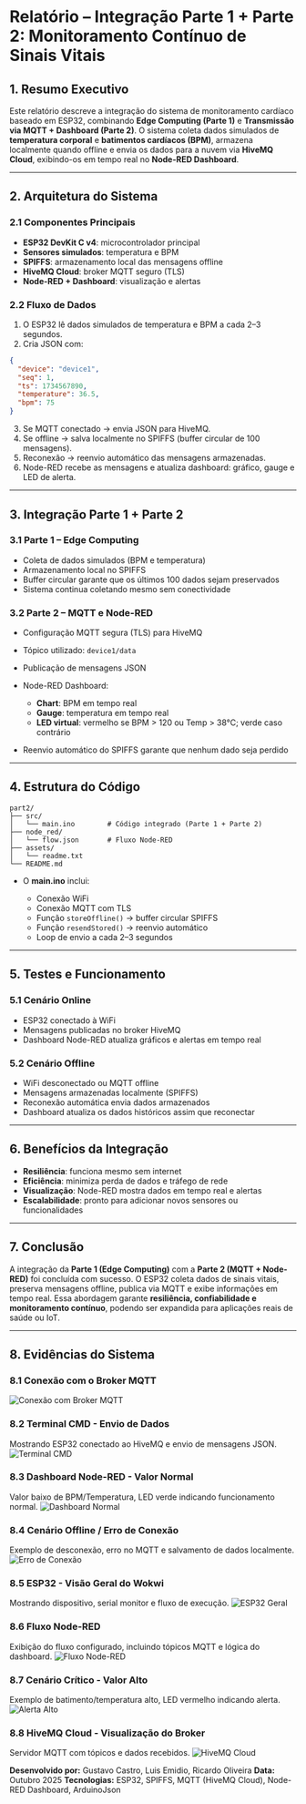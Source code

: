# **Relatório – Integração Parte 1 + Parte 2: Monitoramento Contínuo de Sinais Vitais**

## 1. Resumo Executivo

Este relatório descreve a integração do sistema de monitoramento cardíaco baseado em ESP32, combinando **Edge Computing (Parte 1)** e **Transmissão via MQTT + Dashboard (Parte 2)**. O sistema coleta dados simulados de **temperatura corporal** e **batimentos cardíacos (BPM)**, armazena localmente quando offline e envia os dados para a nuvem via **HiveMQ Cloud**, exibindo-os em tempo real no **Node-RED Dashboard**.

---

## 2. Arquitetura do Sistema

### 2.1 Componentes Principais

* **ESP32 DevKit C v4**: microcontrolador principal
* **Sensores simulados**: temperatura e BPM
* **SPIFFS**: armazenamento local das mensagens offline
* **HiveMQ Cloud**: broker MQTT seguro (TLS)
* **Node-RED + Dashboard**: visualização e alertas

### 2.2 Fluxo de Dados

1. O ESP32 lê dados simulados de temperatura e BPM a cada 2–3 segundos.
2. Cria JSON com:

```json
{
  "device": "device1",
  "seq": 1,
  "ts": 1734567890,
  "temperature": 36.5,
  "bpm": 75
}
```

3. Se MQTT conectado → envia JSON para HiveMQ.
4. Se offline → salva localmente no SPIFFS (buffer circular de 100 mensagens).
5. Reconexão → reenvio automático das mensagens armazenadas.
6. Node-RED recebe as mensagens e atualiza dashboard: gráfico, gauge e LED de alerta.

---

## 3. Integração Parte 1 + Parte 2

### 3.1 Parte 1 – Edge Computing

* Coleta de dados simulados (BPM e temperatura)
* Armazenamento local no SPIFFS
* Buffer circular garante que os últimos 100 dados sejam preservados
* Sistema continua coletando mesmo sem conectividade

### 3.2 Parte 2 – MQTT e Node-RED

* Configuração MQTT segura (TLS) para HiveMQ
* Tópico utilizado: `device1/data`
* Publicação de mensagens JSON
* Node-RED Dashboard:

  * **Chart**: BPM em tempo real
  * **Gauge**: temperatura em tempo real
  * **LED virtual**: vermelho se BPM > 120 ou Temp > 38°C; verde caso contrário
* Reenvio automático do SPIFFS garante que nenhum dado seja perdido

---

## 4. Estrutura do Código

```
part2/
├── src/
│   └── main.ino        # Código integrado (Parte 1 + Parte 2)
├── node_red/
│   └── flow.json       # Fluxo Node-RED
├── assets/
│   └── readme.txt
└── README.md
```

* O **main.ino** inclui:

  * Conexão WiFi
  * Conexão MQTT com TLS
  * Função `storeOffline()` → buffer circular SPIFFS
  * Função `resendStored()` → reenvio automático
  * Loop de envio a cada 2–3 segundos

---

## 5. Testes e Funcionamento

### 5.1 Cenário Online

* ESP32 conectado à WiFi
* Mensagens publicadas no broker HiveMQ
* Dashboard Node-RED atualiza gráficos e alertas em tempo real

### 5.2 Cenário Offline

* WiFi desconectado ou MQTT offline
* Mensagens armazenadas localmente (SPIFFS)
* Reconexão automática envia dados armazenados
* Dashboard atualiza os dados históricos assim que reconectar

---

## 6. Benefícios da Integração

* **Resiliência**: funciona mesmo sem internet
* **Eficiência**: minimiza perda de dados e tráfego de rede
* **Visualização**: Node-RED mostra dados em tempo real e alertas
* **Escalabilidade**: pronto para adicionar novos sensores ou funcionalidades

---




## 7. Conclusão

A integração da **Parte 1 (Edge Computing)** com a **Parte 2 (MQTT + Node-RED)** foi concluída com sucesso. O ESP32 coleta dados de sinais vitais, preserva mensagens offline, publica via MQTT e exibe informações em tempo real. Essa abordagem garante **resiliência, confiabilidade e monitoramento contínuo**, podendo ser expandida para aplicações reais de saúde ou IoT.

---

## 8. Evidências do Sistema

### 8.1 Conexão com o Broker MQTT
![Conexão com Broker MQTT](assets/broker.jpg)


### 8.2 Terminal CMD - Envio de Dados
Mostrando ESP32 conectado ao HiveMQ e envio de mensagens JSON.
![Terminal CMD](assets/cmd.jpg)

### 8.3 Dashboard Node-RED - Valor Normal
Valor baixo de BPM/Temperatura, LED verde indicando funcionamento normal.
![Dashboard Normal](assets/dash.jpg)

### 8.4 Cenário Offline / Erro de Conexão
Exemplo de desconexão, erro no MQTT e salvamento de dados localmente.
![Erro de Conexão](assets/erro.jpg)

### 8.5 ESP32 - Visão Geral do Wokwi
Mostrando dispositivo, serial monitor e fluxo de execução.
![ESP32 Geral](assets/esp32.jpg)

### 8.6 Fluxo Node-RED
Exibição do fluxo configurado, incluindo tópicos MQTT e lógica do dashboard.
![Fluxo Node-RED](assets/fluxo.jpg)

### 8.7 Cenário Crítico - Valor Alto
Exemplo de batimento/temperatura alto, LED vermelho indicando alerta.
![Alerta Alto](assets/high.jpg)

### 8.8 HiveMQ Cloud - Visualização do Broker
Servidor MQTT com tópicos e dados recebidos.
![HiveMQ Cloud](assets/hive.jpg)



**Desenvolvido por:** Gustavo Castro, Luis Emidio, Ricardo Oliveira
**Data:** Outubro 2025
**Tecnologias:** ESP32, SPIFFS, MQTT (HiveMQ Cloud), Node-RED Dashboard, ArduinoJson
